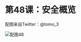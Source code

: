 # 第48课：安全概览

配图来自Twitter：@tomo_3

![配图48](https://wiki.huihoo.com/images/thumb/e/e3/Devopsgirls48.jpg/684px-Devopsgirls48.jpg)